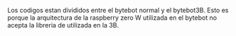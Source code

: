 Los codigos estan divididos entre el bytebot normal y el bytebot3B. Esto es porque la arquitectura de la raspberry zero W utilizada en el bytebot no acepta la libreria de utilizada en la 3B.
